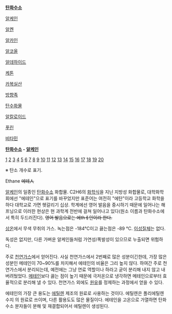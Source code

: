 **[탄화수소](%ED%83%84%ED%99%94%EC%88%98%EC%86%8C.md)**

[알케인](%EC%95%8C%EC%BC%80%EC%9D%B8.md)

[알켄](%EC%95%8C%EC%BC%84.md)

[알카인](%EC%95%8C%EC%B9%B4%EC%9D%B8.md)

[알코올](%EC%95%8C%EC%BD%94%EC%98%AC.md)

[알데하이드](%EC%95%8C%EB%8D%B0%ED%95%98%EC%9D%B4%EB%93%9C.md)

[케톤](%EC%BC%80%ED%86%A4.md)

[카복실산](%EC%B9%B4%EB%B3%B5%EC%8B%A4%EC%82%B0.md)

[방향족](%EB%B0%A9%ED%96%A5%EC%A1%B1.md)

[탄수화물](%ED%83%84%EC%88%98%ED%99%94%EB%AC%BC.md)

[알칼로이드](%EC%95%8C%EC%B9%BC%EB%A1%9C%EC%9D%B4%EB%93%9C.md)

[푸린](%ED%91%B8%EB%A6%B0.md)

[비타민](%EB%B9%84%ED%83%80%EB%AF%BC.md)

  

**[탄화수소](%ED%83%84%ED%99%94%EC%88%98%EC%86%8C.md) \- [알케인](%EC%95%8C%EC%BC%80%EC%9D%B8.md)**

[1](%EB%A9%94%ED%85%8C%EC%9D%B8.md) [2](%EC%97%90%ED%85%8C%EC%9D%B8.md)
[3](%ED%94%84%EB%A1%9C%ED%8E%98%EC%9D%B8.md)
[4](%EB%B7%B0%ED%85%8C%EC%9D%B8.md) [5](%ED%8E%9C%ED%85%8C%EC%9D%B8.md)
[6](%ED%97%A5%EC%84%B8%EC%9D%B8.md) [7](%ED%97%B5%ED%85%8C%EC%9D%B8.md)
[8](%EC%98%A5%ED%85%8C%EC%9D%B8.md) [9](%EB%85%B8%EB%84%A4%EC%9D%B8.md)
[10](%EB%94%94%EC%BC%80%EC%9D%B8.md)
[11](%EC%96%B8%EB%94%94%EC%BC%80%EC%9D%B8.md)
[12](%EB%8F%84%EB%94%94%EC%BC%80%EC%9D%B8.md)
[13](%ED%8A%B8%EB%A6%AC%EB%94%94%EC%BC%80%EC%9D%B8.md)
[14](%ED%85%8C%ED%8A%B8%EB%9D%BC%EB%94%94%EC%BC%80%EC%9D%B8.md)
[15](%ED%8E%9C%ED%83%80%EB%94%94%EC%BC%80%EC%9D%B8.md)
[16](%ED%97%A5%EC%82%AC%EB%94%94%EC%BC%80%EC%9D%B8.md)
[17](%ED%97%B5%ED%83%80%EB%94%94%EC%BC%80%EC%9D%B8.md)
[18](%EC%98%A5%ED%83%80%EB%94%94%EC%BC%80%EC%9D%B8.md)
[19](%EB%85%B8%EB%82%98%EB%94%94%EC%BC%80%EC%9D%B8.md)
[20](%EC%9D%B4%EC%BD%94%EC%84%B8%EC%9D%B8.md)

※ 탄소 개수로 표기.

Ethane <del>에테人</del>

[알케인](%EC%95%8C%EC%BC%80%EC%9D%B8.md)의 일종인
[탄화수소](%ED%83%84%ED%99%94%EC%88%98%EC%86%8C.md) 화합물. C2H6의
[화학식](%ED%99%94%ED%95%99%EC%8B%9D.md)을 지닌 지방성 화합물로, 대학화학회에선 "에테인"으로 표기를
바꾸었지만 표준어는 여전히 "에탄"이라 고등학교 화학을 하다 대학교로 가면 헷갈리기 십상. 학계에선 영어 발음을 중시하기 때문에 일어나는
해프닝으로 이러한 현상은 현 과학계 전반에 걸쳐 일어나고 있다(원소 이름과 탄화수소에서 특히 두드러진다). <del>영어 발음으로는
에thㅔ인이라 한다.</del>

[상온](%EC%83%81%EC%98%A8.md)에서 무색 무취의 가스. 녹는점은 -184°C이고 끓는점은 -89 °C.
[이성질체](%EC%9D%B4%EC%84%B1%EC%A7%88%EC%B2%B4.md)는 없다.

독성은 없지만, 다른 가벼운 알케인들처럼 가연성/폭발성이 있으므로 누출되면 위험하다.

주로 [천연가스](%EC%B2%9C%EC%97%B0%EA%B0%80%EC%8A%A4.md)에서 얻어진다. 사실 천연가스에서 2번째로
많은 성분이긴한데, 가장 많은 성분인 메테인이 70~90%를 차지해서 에테인의 비율은 그리 높지 않다. 하여간 주로 천연가스에서 분리되는데,
예전에는 그냥 연료 역할이나 하라고 굳이 분리해 내지 않고 내버려뒀었다.
[메테인](%EB%A9%94%ED%85%8C%EC%9D%B8.md)보다 끓는 점이 높기 때문에 극저온으로 냉각하면 메테인으로부터
효율적으로 분리해 낼 수 있다. 천연가스 외에도 [원유](%EC%9B%90%EC%9C%A0.md)를 정제하는 과정에서 얻을 수 있다.

에테인의 가장 큰 용도는 [에틸렌](%EC%97%90%ED%8B%B8%EB%A0%8C.md) 제조의 원료로 사용하는 것이다. 에틸렌은
폴리에틸렌 수지 의 원료로 쓰이며, 다른 활용도도 많은 물질이다. 에테인을 고온으로 가열하면 탄화수소 분자들이 분해 및 재결합되어서 에틸렌이
생성된다.


